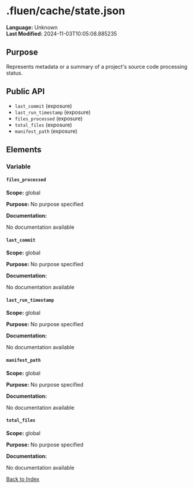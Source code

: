# .fluen/cache/state.json

**Language:** Unknown  
**Last Modified:** 2024-11-03T10:05:08.885235

## Purpose

Represents metadata or a summary of a project&#39;s source code processing status.

## Public API

- `last_commit` (exposure)
- `last_run_timestamp` (exposure)
- `files_processed` (exposure)
- `total_files` (exposure)
- `manifest_path` (exposure)


## Elements

### Variable

#### `files_processed`

**Scope:** global

**Purpose:** No purpose specified

**Documentation:**

No documentation available

#### `last_commit`

**Scope:** global

**Purpose:** No purpose specified

**Documentation:**

No documentation available

#### `last_run_timestamp`

**Scope:** global

**Purpose:** No purpose specified

**Documentation:**

No documentation available

#### `manifest_path`

**Scope:** global

**Purpose:** No purpose specified

**Documentation:**

No documentation available

#### `total_files`

**Scope:** global

**Purpose:** No purpose specified

**Documentation:**

No documentation available


[Back to Index](../README.md)